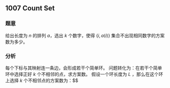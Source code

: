 ## 1007 Count Set
### 题意
给出长度为 $n$ 的排列 $a$，选出 $k$ 个数字，使得 $\{i, a(i)\}$ 集合不出现相同数字的方案数为多少。

### 分析
每个下标与其映射连一条边，会形成若干个简单环。
问题转化为：在若干个简单环中选择正好 $k$ 个不相邻的点，求方案数。
假设一个环长度为 $L$ ，那么在这个环上选择 $k$ 个不相邻点的方案数为：$$